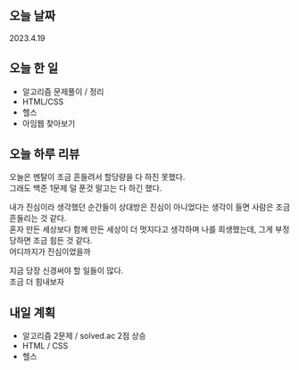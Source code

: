 ## 오늘 날짜
2023.4.19

## 오늘 한 일
* 알고리즘 문제풀이 / 정리
* HTML/CSS
* 헬스
* 아임웹 찾아보기

## 오늘 하루 리뷰
오늘은 멘탈이 조금 흔들려서 할당량을 다 하진 못했다.  
그래도 백준 1문제 덜 푼것 말고는 다 하긴 했다.  

내가 진심이라 생각했던 순간들이 상대방은 진심이 아니었다는 생각이 들면 사람은 조금 흔들리는 것 같다.  
혼자 만든 세상보다 함께 만든 세상이 더 멋지다고 생각하며 나를 희생했는데, 그게 부정당하면 조금 힘든 것 같다.  
어디까지가 진심이었을까  

지금 당장 신경써야 할 일들이 많다.  
조금 더 힘내보자

## 내일 계획
* 알고리즘 2문제 / solved.ac 2점 상승
* HTML / CSS
* 헬스
